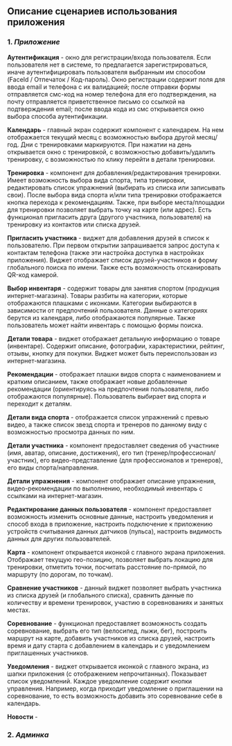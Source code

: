 ## Описание сценариев использования приложения

### 1. _Приложение_

**Аутентификация** - окно для регистрации/входа пользователя. Если пользователя нет в системе, то предлагается зарегистрироваться, иначе аутентифицировать пользователя выбранным им способом (FaceId / Отпечаток / Код-пароль). Окно регистрации содержит поля для ввода email и телефона с их валидацией; после отправки формы отправляется смс-код на номер телефона для его подтверждения, на почту отправляется приветственное письмо со ссылкой на подтверждения email; после ввода кода из смс открывается окно выбора способа аутентификации.

**Календарь** - главный экран содержит компонент с календарем. На нем отображается текущий месяц с возможностью выбора другой месяц/год. Дни с тренировками маркируются. При нажатии на день открывается окно с тренировкой, с возможностью добавить/удалить тренировку, с возможностью по клику перейти в детали тренировки.

**Тренировка** - компонент для добавления/редактирования тренировки. Имеет возможность выбора вида спорта, типа тренировки, редактировать список упражнений (выбирать из списка или записывать свои). После выбора вида спорта и/или типа тренировки отображается кнопка перехода к рекомендациям. Также, при выборе места/площадки для тренировки позволяет выбрать точку на карте (или адрес). Есть функционал пригласить друга (другого участника, пользователя) на тренировку из контактов или списка друзей.

**Пригласить участника** - виджет для добавления друзей в список к пользователю. При первом открытии запрашивается запрос доступа к контактам телефона (также эти настройка доступка в настройках приложения). Виджет отображает список друзей-участников и форму глобального поиска по имени. Также есть возможность отсканировать QR-код камерой.

**Выбор инвентаря** - содержит товары для занятия спортом (продукция интернет-магазина). Товары разбиты на категории, которые отображаются плашками с иконками. Категории выбираются в зависимости от предпочтений пользователя. Данные о категориях берутся из календаря, либо отображаются популярные. Также пользователь может найти инвентарь с помощью формы поиска.

**Детали товара** - виджет отображает детальную информацию о товаре (инвентаре). Содержит описание, фотографии, характеристики, рейтинг, отзывы, кнопку для покупки. Виджет может быть переиспользован из интернет-магазина.

**Рекомендации** - отображает плашки видов спорта с наименованием и кратким описанием, также отображает новые добавленные рекомендации (ориентируясь на предпочтения пользователя, либо отображаются популярные). Пользователь выбирает вид спорта и переходит к деталям.

**Детали вида спорта** - отображается список упражнений с превью видео, а также список звезд спорта и тренеров по данному виду с возможностью просмотра данных по ним.

**Детали участника** - компонент предоставляет сведения об участнике (имя, аватар, описание, достижения), его тип (тренер/профессионал/участник), его видео-представление (для профессионалов и тренеров), его виды спорта/направления.

**Детали упражнения** - компонент отображает описание упражнения, видео-рекомендации по  выполнению, необходимый инвентарь с ссылками на интернет-магазин.

**Редактирование данных пользователя** - компонент предоставляет возможность изменить основные данные, настроить уведомления и способ входа в приложение, настроить подключение к приложению устройств считывания данных датчиков (пульса), настроить видимость данных для других пользователей.

**Карта** - компонент открывается иконкой с главного экрана приложения. Отображает текущую гео-позицию, позволяет выбрать локацию для тренировки, отметить точки, посчитать расстояние по-прямой, по маршруту (по дорогам, по точкам).

**Сравнение участников** - данный виджет позволяет выбрать участника из списка друзей (и глобального списка), сравнить данные по количеству и времени тренировок, участию в соревнованиях и занятых местах.

**Соревнование** - функционал предоставляет возможность создать соревнование, выбрать его тип (велосипед, лыжи, бег), построить маршрут на карте, добавить участников из списка друзей, настроить время и дату старта с добавлением в календарь и с уведомлением приглашенных участников.

**Уведомления** - виджет открывается иконкой с главного экрана, из шапки приложения (с отображением непрочитанных). Показывает список уведомлений. Каждое уведомление содержит кнопки управления. Например, когда приходит уведомление о приглашении на соревнование, то есть возможность добавить это соревнование себе в календарь.

**Новости** - 

### 2. _Админка_